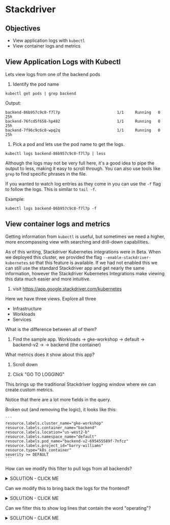 # Stackdriver

## Objectives
- View application logs with `kubectl`
- View container logs and metrics

## View Application Logs with Kubectl

Lets view logs from one of the backend pods

1. Identify the pod name

  ```
  kubectl get pods | grep backend
  ```

  Output:
  ```
  backend-86b957c9c8-f7l7p                         1/1     Running   0          25h
  backend-76fcd5f658-hp482                         1/1     Running   0          25h
  backend-7f96c9c6c8-wpq2q                         1/1     Running   0          25h
  ```

1. Pick a pod and lets use the pod name to get the logs.

  ```
  kubectl logs backend-86b957c9c8-f7l7p | less
  ```

  Although the logs may not be very full here, it's a good idea to pipe the output to less, making it easy to scroll through. You can also use tools like `grep` to find specific phrases in the file.

  If you wanted to watch log entries as they come in you can use the `-f` flag to follow the logs.  This is similar to `tail -f`.

  Example:

  ```
  kubectl logs backend-86b957c9c8-f7l7p -f
  ```

## View container logs and metrics

Getting information from `kubectl` is useful, but sometimes we need a higher, more encompassing view with searching and drill-down capabilities.

As of this writing, Stackdriver Kubernetes integrations were in Beta. When we deployed this cluster, we provided the flag `--enable-stackdriver-kubernetes` so that this feature is available. If we had not enabled this we can still use the standard Stackdriver app and get nearly the same information, however the Stackdriver Kubernetes Integrations make viewing this data much easier and more intuitive.

1. visit https://app.google.stackdriver.com/kubernetes

Here we have three views. Explore all three
- Infrastructure
- Workloads
- Services

What is the difference between all of them?

1. Find the sample app. Workloads -> gke-workshop -> default -> backend-v2 -> <pick a backend pod> -> backend (the container)

What metrics does it show about this app?

1. Scroll down

1. Click "GO TO LOGGING"

This brings up the traditional Stackdriver logging window where we can create custom metrics.

Notice that there are a lot more fields in the query.

Broken out (and removing the logic), it looks like this:

    ```
    resource.labels.cluster_name="gke-workshop"
    resource.labels.container_name="backend"
    resource.labels.location="us-west2-b"
    resource.labels.namespace_name="default"
    resource.labels.pod_name="backend-v2-695455589f-7nfcz"
    resource.labels.project_id="barry-williams"
    resource.type="k8s_container"
    severity >= DEFAULT
    ```

How can we modify this filter to pull logs from all backends?

<details><summary>SOLUTION - CLICK ME</summary>
<p>

Remove the filter specifying the name of the pod:

```
resource.labels.pod_name="backend-v2-695455589f-7nfcz"
```

</p>
</details>

Can we modify this to bring back the logs for the frontend?

<details><summary>SOLUTION - CLICK ME</summary>
<p>

Change this filter:

```
resource.labels.container_name="frontend"
```

</p>
</details>

Can we filter this to show log lines that contain the word "operating"?

<details><summary>SOLUTION - CLICK ME</summary>
<p>

```
AND textPayload:"Operating"
```

</p>
</details>
